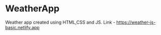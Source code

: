 # WeatherApp

Weather app created using HTML,CSS and JS.
Link - https://weather-js-basic.netlify.app
